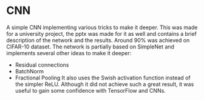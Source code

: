 # CNN
A simple CNN implementing various tricks to make it deeper. 
This was made for a university project, the pptx was made for it as well and contains a brief description of the network and the results. Around 90% was achieved on CIFAR-10 dataset.
The network is partially based on SimpleNet and implements several other ideas to make it deeper:
- Residual connections
- BatchNorm
- Fractional Pooling
It also uses the Swish activation function instead of the simpler ReLU.
Although it did not achieve such a great result, it was useful to gain some confidence with TensorFlow and CNNs.
